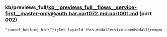 ### kb/previews_full/kb__previews_full__flows__service-first__master-only@auth.har.part072.md.part001.md (part 002)

```md
"cancel_booking_btn\"});let l=yield this.modalService.openModal({component:ht,componentData:{
```

```
